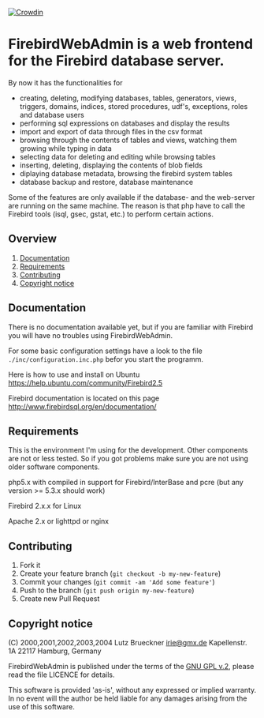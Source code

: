[![Crowdin](https://d322cqt584bo4o.cloudfront.net/firebirdwebadmin/localized.svg)](https://crowdin.com/project/firebirdwebadmin)

# FirebirdWebAdmin is a web frontend for the Firebird database server.

By now it has the functionalities for
  
* creating, deleting, modifying databases, tables, generators, views, triggers, domains, indices, stored procedures, udf's,     exceptions, roles and database users
* performing sql expressions on databases and display the results
* import and export of data through files in the csv format
* browsing through the contents of tables and views, watching them growing while typing in data
* selecting data for deleting and editing while browsing tables
* inserting, deleting, displaying the contents of blob fields
* diplaying database metadata, browsing the firebird system tables
* database backup and restore, database maintenance

Some of the features are only available if the database- and the web-server are running on the same machine. The reason is that php   have to call the Firebird tools (isql, gsec, gstat, etc.) to perform certain actions.

## Overview
1. [Documentation](#documentation)
2. [Requirements](#requirements)
3. [Contributing](#contributing)
4. [Copyright notice](#copyright-notice)

## Documentation

There is no documentation available yet, but if you are familiar with Firebird  you will have no troubles using FirebirdWebAdmin.

For some basic configuration settings have a look to the file `./inc/configuration.inc.php` befor you start the programm.

Here is how to use and install on Ubuntu https://help.ubuntu.com/community/Firebird2.5

Firebird documentation is located on this page http://www.firebirdsql.org/en/documentation/

## Requirements

This is the environment I'm using for the development. Other components are not or less tested. So if you got problems make sure you are not using older software components.

php5.x with compiled in support for Firebird/InterBase and pcre (but any version >= 5.3.x should work)

Firebird 2.x.x for Linux
        
Apache 2.x or lighttpd or nginx

## Contributing

1. Fork it
2. Create your feature branch (`git checkout -b my-new-feature`)
3. Commit your changes (`git commit -am 'Add some feature'`)
4. Push to the branch (`git push origin my-new-feature`)
5. Create new Pull Request

## Copyright notice

 (C) 2000,2001,2002,2003,2004 Lutz Brueckner <irie@gmx.de>
                              Kapellenstr. 1A
                              22117 Hamburg, Germany

FirebirdWebAdmin is published under the terms of the [GNU GPL v.2][gnu_gpl_v2_license], please read the file LICENCE for details.

This software is provided 'as-is', without any expressed or implied warranty.  In no event will the author be held liable for any damages arising from the use of this software.

[gnu_gpl_v2_license]: https://opensource.org/licenses/GPL-2.0
